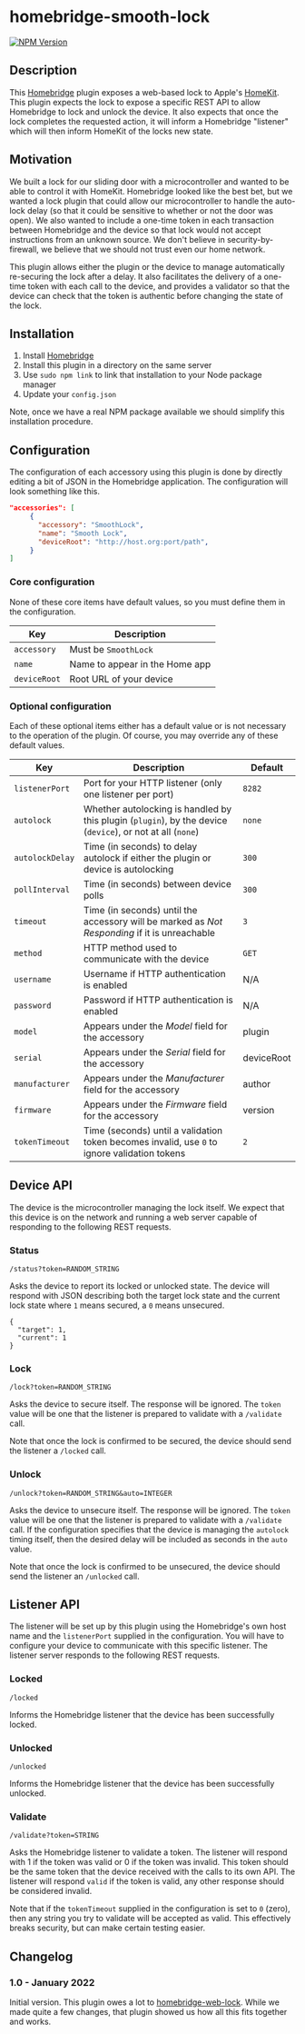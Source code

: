 # homebridge-smooth-lock
[![NPM Version](https://img.shields.io/npm/v/homebridge-smooth-lock.svg)](https://www.npmjs.com/package/homebridge-smooth-lock)

## Description

This [Homebridge](https://github.com/homebridge/homebridge) plugin exposes a web-based lock to Apple's [HomeKit](http://www.apple.com/ios/home/). This plugin expects the lock to expose a specific REST API to allow Homebridge to lock and unlock the device. It also expects that once the lock completes the requested action, it will inform a Homebridge "listener" which will then inform HomeKit of the locks new state.

## Motivation

We built a lock for our sliding door with a microcontroller and wanted to be able to control it with HomeKit. Homebridge looked like the best bet, but we wanted a lock plugin that could allow our microcontroller to handle the auto-lock delay (so that it could be sensitive to whether or not the door was open). We also wanted to include a one-time token in each transaction between Homebridge and the device so that lock would not accept instructions from an unknown source. We don't believe in security-by-firewall, we believe that we should not trust even our home network.

This plugin allows either the plugin or the device to manage automatically re-securing the lock after a delay. It also facilitates the delivery of a one-time token with each call to the device, and provides a validator so that the device can check that the token is authentic before changing the state of the lock.

## Installation

1. Install [Homebridge](https://github.com/homebridge/homebridge#installation)
2. Install this plugin in a directory on the same server
3. Use `sudo npm link` to link that installation to your Node package manager
4. Update your `config.json`

Note, once we have a real NPM package available we should simplify this installation procedure.

## Configuration

The configuration of each accessory using this plugin is done by directly editing a bit of JSON in the Homebridge application. The configuration will look something like this.

```json
"accessories": [
     {
       "accessory": "SmoothLock",
       "name": "Smooth Lock",
       "deviceRoot": "http://host.org:port/path",
     }
]
```
### Core configuration

None of these core items have default values, so you must define them in the configuration.

| Key          | Description                    |
| ------------ | ------------------------------ |
| `accessory`  | Must be `SmoothLock`           |
| `name`       | Name to appear in the Home app |
| `deviceRoot` | Root URL of your device        |

### Optional configuration

Each of these optional items either has a default value or is not necessary to the operation of the plugin. Of course, you may override any of these default values.

| Key             | Description                                                                                                | Default    |
| --------------- | ---------------------------------------------------------------------------------------------------------- | ---------- |
| `listenerPort`  | Port for your HTTP listener (only one listener per port)                                                   | `8282`     |
| `autolock`      | Whether autolocking is handled by this plugin (`plugin`), by the device (`device`), or not at all (`none`) | `none`     |
| `autolockDelay` | Time (in seconds) to delay autolock if either the plugin or device is autolocking                          | `300`      |
| `pollInterval`  | Time (in seconds) between device polls                                                                     | `300`      |
| `timeout`       | Time (in seconds) until the accessory will be marked as _Not Responding_ if it is unreachable              | `3`        |
| `method`        | HTTP method used to communicate with the device                                                            | `GET`      |
| `username`      | Username if HTTP authentication is enabled                                                                 | N/A        |
| `password`      | Password if HTTP authentication is enabled                                                                 | N/A        |
| `model`         | Appears under the _Model_ field for the accessory                                                          | plugin     |
| `serial`        | Appears under the _Serial_ field for the accessory                                                         | deviceRoot |
| `manufacturer`  | Appears under the _Manufacturer_ field for the accessory                                                   | author     |
| `firmware`      | Appears under the _Firmware_ field for the accessory                                                       | version    |
| `tokenTimeout`  | Time (seconds) until a validation token becomes invalid, use `0` to ignore validation tokens               | `2`        |

## Device API

The device is the microcontroller managing the lock itself. We expect that this device is on the network and running a web server capable of responding to the following REST requests.

### Status
```
/status?token=RANDOM_STRING
```

Asks the device to report its locked or unlocked state. The device will respond with JSON describing both the target lock state and the current lock state where `1` means secured, a `0` means unsecured.

```
{
  "target": 1,
  "current": 1
}
```

### Lock

```
/lock?token=RANDOM_STRING
```

Asks the device to secure itself. The response will be ignored. The `token` value will be one that the listener is prepared to validate with a `/validate` call.

Note that once the lock is confirmed to be secured, the device should send the listener a `/locked` call.

### Unlock

```
/unlock?token=RANDOM_STRING&auto=INTEGER
```

Asks the device to unsecure itself. The response will be ignored. The `token` value will be one that the listener is prepared to validate with a `/validate` call. If the configuration specifies that the device is managing the `autolock` timing itself, then the desired delay will be included as seconds in the `auto` value.

Note that once the lock is confirmed to be unsecured, the device should send the listener an `/unlocked` call.

## Listener API

The listener will be set up by this plugin using the Homebridge's own host name and the `listenerPort` supplied in the configuration. You will have to configure your device to communicate with this specific listener. The listener server responds to the following REST requests.

### Locked

```
/locked
```

Informs the Homebridge listener that the device has been successfully locked.

### Unlocked

```
/unlocked
```

Informs the Homebridge listener that the device has been successfully unlocked.

### Validate

```
/validate?token=STRING
```

Asks the Homebridge listener to validate a token. The listener will respond with 1 if the token was valid or 0 if the token was invalid. This token should be the same token that the device received with the calls to its own API. The listener will respond `valid` if the token is valid, any other response should be considered invalid.

Note that if the `tokenTimeout` supplied in the configuration is set to `0` (zero), then any string you try to validate will be accepted as valid. This effectively breaks security, but can make certain testing easier.

## Changelog

### 1.0 - January 2022

Initial version. This plugin owes a lot to [homebridge-web-lock](https://github.com/phenotypic/homebridge-web-lock). While we made quite a few changes, that plugin showed us how all this fits together and works.
